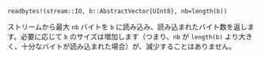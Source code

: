 ```
readbytes!(stream::IO, b::AbstractVector{UInt8}, nb=length(b))
```

ストリームから最大 `nb` バイトを `b` に読み込み、読み込まれたバイト数を返します。必要に応じて `b` のサイズは増加します（つまり、`nb` が `length(b)` より大きく、十分なバイトが読み込まれた場合）が、減少することはありません。
